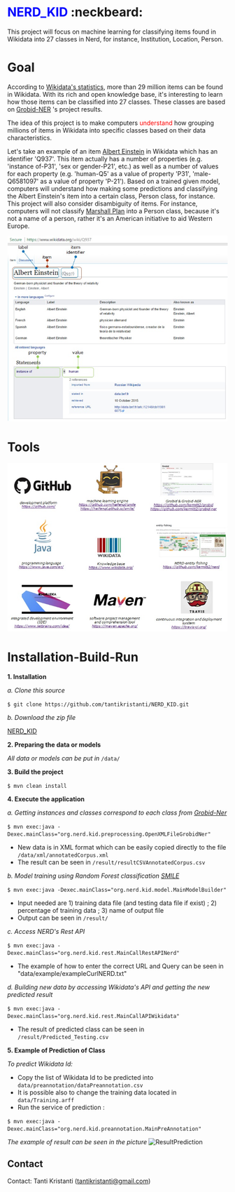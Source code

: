 # <font color="blue"> NERD_KID </font> :neckbeard:

This project will focus on machine learning for classifying items found in Wikidata into 27 classes in Nerd, for instance, Institution, Location, Person.

# Goal
According to [Wikidata's statistics](https://www.wikidata.org/wiki/Special:Statistics), more than 29 million items can be found in Wikidata. With its rich and open knowledge base, it's interesting to learn how those items can be classified into 27 classes. These classes are based on [Grobid-NER](http://grobid-ner.readthedocs.io/en/latest/class-and-senses/) 's project results.

The idea of this project is to make computers <font color="red"> understand </font> how grouping millions of items in Wikidata into specific classes based on their data characteristics.

Let's take an example of an item [Albert Einstein](https://www.wikidata.org/wiki/Q937) in Wikidata which has an identifier 'Q937'. This item actually has a number of properties (e.g. 'instance of-P31', 'sex or gender-P21', etc.) as well as a number of values for each property (e.g. 'human-Q5' as a value of property 'P31', 'male-Q6581097' as a value of property 'P-21'). Based on a trained given model, computers will understand how making some predictions and classifying the Albert Einstein's item into a certain class, Person class, for instance. This project will also consider disambiguity of items. For instance, computers will not classify [Marshall Plan](https://www.wikidata.org/wiki/Q4576) into a Person class, because it's not a name of a person, rather it's an American initiative to aid Western Europe. 

![Albert Einstein](pic/AlbertEinstein.jpg)

# Tools
![Tools](pic/Tools.jpg)

# Installation-Build-Run
**1. Installation**

*a. Clone this source* 

```$ git clone https://github.com/tantikristanti/NERD_KID.git```

*b. Download the zip file*

[NERD_KID](https://github.com/tantikristanti/NERD_KID/archive/master.zip)

**2. Preparing the data or models**

*All data or models can be put in* `/data/`

**3. Build the project**

```$ mvn clean install```

**4. Execute the application**

*a. Getting instances and classes correspond to each class from [Grobid-Ner](https://github.com/kermitt2/grobid-ner/tree/master/grobid-ner/resources/dataset/ner/corpus/xml/final)*

```$ mvn exec:java -Dexec.mainClass="org.nerd.kid.preprocessing.OpenXMLFileGrobidNer"```

- New data is in XML format which can be easily copied directly to the file `/data/xml/annotatedCorpus.xml`
- The result can be seen in `/result/resultCSVAnnotatedCorpus.csv`

*b. Model training using Random Forest classification [SMILE](https://github.com/haifengl/smile/)*

```$ mvn exec:java -Dexec.mainClass="org.nerd.kid.model.MainModelBuilder"```

- Input needed are 1) training data file (and testing data file if exist) ; 2) percentage of training data ; 3) name of output file
- Output can be seen in `/result/`

*c. Access NERD's Rest API*

```$ mvn exec:java -Dexec.mainClass="org.nerd.kid.rest.MainCallRestAPINerd"```

- The example of how to enter the correct URL and Query can be seen in "data/example/exampleCurlNERD.txt"

*d. Building new data by accessing Wikidata's API and getting the new predicted result*

```$ mvn exec:java -Dexec.mainClass="org.nerd.kid.rest.MainCallAPIWikidata"```

- The result of predicted class can be seen in `/result/Predicted_Testing.csv`

**5. Example of Prediction of Class**

*To predict Wikidata Id:*
- Copy the list of Wikidata Id to be predicted into `data/preannotation/dataPreannotation.csv`
- It is possible also to change the training data located in `data/Training.arff`
- Run the service of prediction :

```$ mvn exec:java -Dexec.mainClass="org.nerd.kid.preannotation.MainPreAnnotation"```

*The example of result can be seen in the picture*
![ResultPrediction](pic/ResultPrediction.jpg)

## Contact

Contact: Tanti Kristanti (<tantikristanti@gmail.com>)

